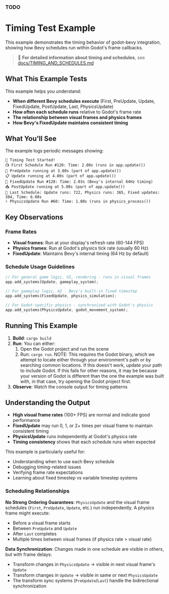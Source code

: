 ### TODO

# Timing Test Example

This example demonstrates the timing behavior of godot-bevy integration, showing how Bevy schedules run within Godot's frame callbacks.

> 📖 **For detailed information about timing and schedules**, see [docs/TIMING_AND_SCHEDULES.md](../../docs/TIMING_AND_SCHEDULES.md)

## What This Example Tests

This example helps you understand:

- **When different Bevy schedules execute** (First, PreUpdate, Update, FixedUpdate, PostUpdate, Last, PhysicsUpdate)
- **How often each schedule runs** relative to Godot's frame rate
- **The relationship between visual frames and physics frames**
- **How Bevy's FixedUpdate maintains consistent timing**

## What You'll See

The example logs periodic messages showing:

```
🚀 Timing Test Started!
📺 First Schedule Run #120: Time: 2.00s (runs in app.update())
🔄 PreUpdate running at 3.00s (part of app.update())
📋 Update running at 4.00s (part of app.update())
🔧 FixedUpdate Run #128: Time: 2.03s (Bevy's internal 64Hz timing)
📤 PostUpdate running at 5.00s (part of app.update())
🏁 Last Schedule: Update runs: 722, Physics runs: 365, Fixed updates: 384, Time: 6.00s
⚡ PhysicsUpdate Run #60: Time: 1.00s (runs in physics_process())
```

## Key Observations

### Frame Rates
- **Visual frames**: Run at your display's refresh rate (60-144 FPS)
- **Physics frames**: Run at Godot's physics tick rate (usually 60 Hz)
- **FixedUpdate**: Maintains Bevy's internal timing (64 Hz by default)

### Schedule Usage Guidelines

```rust
// For general game logic, UI, rendering - runs in visual frames
app.add_systems(Update, gameplay_system);

// For gameplay logic, AI - Bevy's built-in fixed timestep
app.add_systems(FixedUpdate, physics_simulation);

// For Godot-specific physics - synchronized with Godot's physics
app.add_systems(PhysicsUpdate, godot_movement_system);
```

## Running This Example

1. **Build**: `cargo build`
2. **Run**: You can either:
    1. Open the Godot project and run the scene
    1. Run: `cargo run`. NOTE: This requires the Godot binary, which we attempt
       to locate either through your environment's path or by searching common
       locations. If this doesn't work, update your path to include Godot. If
       this fails for other reasons, it may be because your version of Godot
       is different than the one the example was built with, in that case,
       try opening the Godot project first.
3. **Observe**: Watch the console output for timing patterns

## Understanding the Output

- **High visual frame rates** (100+ FPS) are normal and indicate good performance
- **FixedUpdate** may run 0, 1, or 2+ times per visual frame to maintain consistent timing
- **PhysicsUpdate** runs independently at Godot's physics rate
- **Timing consistency** shows that each schedule runs when expected

This example is particularly useful for:
- Understanding when to use each Bevy schedule
- Debugging timing-related issues
- Verifying frame rate expectations
- Learning about fixed timestep vs variable timestep systems

### Scheduling Relationships

**No Strong Ordering Guarantees**: `PhysicsUpdate` and the visual frame schedules (`First`, `PreUpdate`, `Update`, etc.) run independently. A physics frame might execute:
- Before a visual frame starts
- Between `PreUpdate` and `Update`
- After `Last` completes
- Multiple times between visual frames (if physics rate > visual rate)

**Data Synchronization**: Changes made in one schedule are visible in others, but with frame delays:
- Transform changes in `PhysicsUpdate` → visible in next visual frame's `Update`
- Transform changes in `Update` → visible in same or next `PhysicsUpdate`
- The transform sync systems (`PreUpdate`/`Last`) handle the bidirectional synchronization
